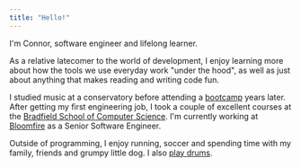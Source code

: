 ```yaml
---
title: "Hello!"
---
```


I'm Connor, software engineer and lifelong learner.

As a relative latecomer to the world of development, I enjoy learning more about how the tools we use everyday work "under the hood", as well as just about anything that makes reading and writing code fun.

I studied music at a conservatory before attending a [bootcamp](https://www.appacademy.io/) years later. After getting my first engineering job, I took a couple of excellent courses at the [Bradfield School of Computer Science](https://bradfieldcs.com/). I'm currently working at [Bloomfire](https://bloomfire.com/) as a Senior Software Engineer.

Outside of programming, I enjoy running, soccer and spending time with my family, friends and grumpy little dog. I also [play drums](https://www.youtube.com/watch?v=K58JYXhb4YA&ab_channel=NPRMusic).
